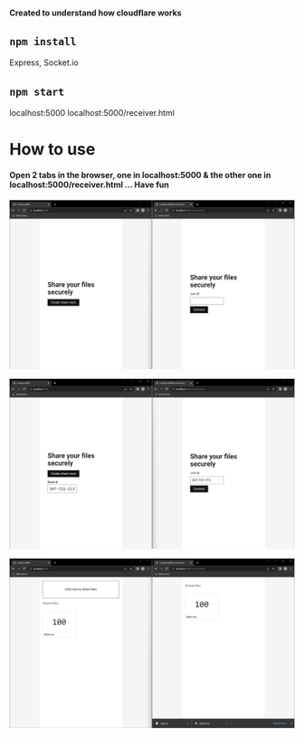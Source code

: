 #### Created to understand how cloudflare works

## `npm install`

Express, Socket.io

## `npm start`

localhost:5000
localhost:5000/receiver.html

# How to use

#### Open 2 tabs in the browser, one in localhost:5000 & the other one in localhost:5000/receiver.html ... Have fun

![Texto alternativo](/DemoImg/live-file-share1.png)

![Texto alternativo](/DemoImg/live-file-share2.png)

![Texto alternativo](/DemoImg/live-file-share3.png)
